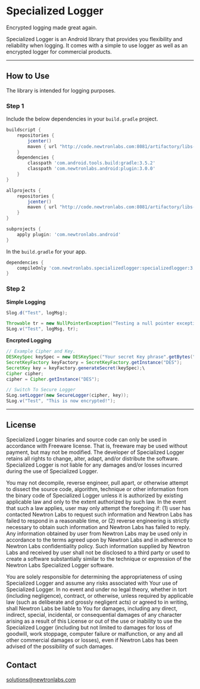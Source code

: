 # Specialized Logger

Encrypted logging made great again.

Specialized Logger is an Android library that provides you flexibility and reliability when logging. It comes with a simple to use logger as well as an encrypted logger for commercial products.

---

## How to Use 

The library is intended for logging purposes. 

### Step 1

Include the below dependencies in your `build.gradle` project.

```gradle
buildscript {
    repositories {
        jcenter()
        maven { url "http://code.newtronlabs.com:8081/artifactory/libs-release-local" }
    }
    dependencies {
        classpath 'com.android.tools.build:gradle:3.5.2'
        classpath 'com.newtronlabs.android:plugin:3.0.0'
    }
}

allprojects {
    repositories {
        jcenter()
        maven { url "http://code.newtronlabs.com:8081/artifactory/libs-release-local" }
    }
}

subprojects {
    apply plugin: 'com.newtronlabs.android'
}
```

In the `build.gradle` for your app.

```gradle
dependencies {
    compileOnly 'com.newtronlabs.specializedlogger:specializedlogger:3.0.0'
}
```

### Step 2

**Simple Logging**

```java
Slog.d("Test", logMsg);

Throwable tr = new NullPointerException("Testing a null pointer exception!");
SLog.v("Test", logMsg, tr);
```

**Encrpted Logging**

```java
// Example Cipher and Key.
DESKeySpec keySpec = new DESKeySpec("Your secret Key phrase".getBytes("UTF8"));
SecretKeyFactory keyFactory = SecretKeyFactory.getInstance("DES");
SecretKey key = keyFactory.generateSecret(keySpec);\
Cipher cipher;
cipher = Cipher.getInstance("DES");

// Switch To Secure Logger
SLog.setLogger(new SecureLogger(cipher, key));
SLog.v("Test", "This is now encrypted!");
```

---

## License

Specialized Logger binaries and source code can only be used in accordance with Freeware license. That is, freeware may be used without payment, but may not be modified. The developer of Specialized Logger retains all rights to change, alter, adapt, and/or distribute the software. Specialized Logger is not liable for any damages and/or losses incurred during the use of Specialized Logger.

You may not decompile, reverse engineer, pull apart, or otherwise attempt to dissect the source code, algorithm, technique or other information from the binary code of Specialized Logger unless it is authorized by existing applicable law and only to the extent authorized by such law. In the event that such a law applies, user may only attempt the foregoing if: (1) user has contacted Newtron Labs to request such information and Newtron Labs has failed to respond in a reasonable time, or (2) reverse engineering is strictly necessary to obtain such information and Newtron Labs has failed to reply. Any information obtained by user from Newtron Labs may be used only in accordance to the terms agreed upon by Newtron Labs and in adherence to Newtron Labs confidentiality policy. Such information supplied by Newtron Labs and received by user shall not be disclosed to a third party or used to create a software substantially similar to the technique or expression of the Newtron Labs Specialized Logger software.

You are solely responsible for determining the appropriateness of using Specialized Logger and assume any risks associated with Your use of Specialized Logger. In no event and under no legal theory, whether in tort (including negligence), contract, or otherwise, unless required by applicable law (such as deliberate and grossly negligent acts) or agreed to in writing, shall Newtron Labs be liable to You for damages, including any direct, indirect, special, incidental, or consequential damages of any character arising as a result of this License or out of the use or inability to use the Specialized Logger (including but not limited to damages for loss of goodwill, work stoppage, computer failure or malfunction, or any and all other commercial damages or losses), even if Newtron Labs has been advised of the possibility of such damages. 

## Contact

solutions@newtronlabs.com

